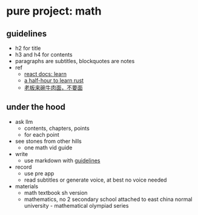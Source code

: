# pure project: math

## guidelines

- h2 for title
- h3 and h4 for contents
- paragraphs are subtitles, blockquotes are notes
- ref
  - [react docs: learn](https://react.dev/learn)
  - [a half-hour to learn rust](https://fasterthanli.me/articles/a-half-hour-to-learn-rust)
  - [老板来碗牛肉面，不要面](https://www.bilibili.com/video/BV1MdZyY4ENX/)

## under the hood

- ask llm
  - contents, chapters, points
  - for each point
- see stones from other hills
  - one math vid guide
- write
  - use markdown with [guidelines](#guidelines)
- record
  - use pre app
  - read subtitles or generate voice, at best no voice needed
- materials
  - math textbook sh version
  - mathematics, no 2 secondary school attached to east china normal university   - mathematical olympiad series


